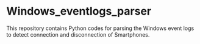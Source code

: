 # Windows_eventlogs_parser
This repository contains Python codes for parsing the Windows event logs to detect connection and disconnection of Smartphones.
